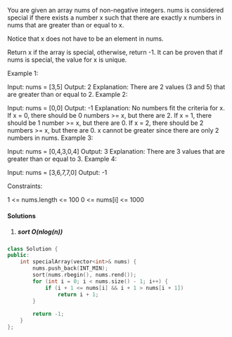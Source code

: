 You are given an array nums of non-negative integers. nums is considered special if there exists a number x such that there are exactly x numbers in nums that are greater than or equal to x.

Notice that x does not have to be an element in nums.

Return x if the array is special, otherwise, return -1. It can be proven that if nums is special, the value for x is unique.

 

Example 1:

Input: nums = [3,5]
Output: 2
Explanation: There are 2 values (3 and 5) that are greater than or equal to 2.
Example 2:

Input: nums = [0,0]
Output: -1
Explanation: No numbers fit the criteria for x.
If x = 0, there should be 0 numbers >= x, but there are 2.
If x = 1, there should be 1 number >= x, but there are 0.
If x = 2, there should be 2 numbers >= x, but there are 0.
x cannot be greater since there are only 2 numbers in nums.
Example 3:

Input: nums = [0,4,3,0,4]
Output: 3
Explanation: There are 3 values that are greater than or equal to 3.
Example 4:

Input: nums = [3,6,7,7,0]
Output: -1
 

Constraints:

1 <= nums.length <= 100
0 <= nums[i] <= 1000


#### Solutions

1. ##### sort O(nlog(n))

```cpp
class Solution {
public:
    int specialArray(vector<int>& nums) {
        nums.push_back(INT_MIN);
        sort(nums.rbegin(), nums.rend());
        for (int i = 0; i < nums.size() - 1; i++) {
            if (i + 1 <= nums[i] && i + 1 > nums[i + 1])
                return i + 1;
        }
        
        return -1;
    }
};
```